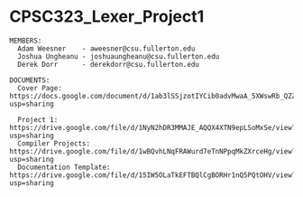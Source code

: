 # CPSC323_Lexer_Project1
    MEMBERS:
      Adam Weesner    - aweesner@csu.fullerton.edu
      Joshua Ungheanu - joshuaungheanu@csu.fullerton.edu
      Derek Dorr      - derekdorr@csu.fullerton.edu
      
    DOCUMENTS:
      Cover Page: https://docs.google.com/document/d/1ab3lSSjzotIYCib0advMwaA_5XWswRb_QZZ5ITNzfvg/edit?usp=sharing
      
      Project 1: https://drive.google.com/file/d/1NyN2hDR3MMAJE_AQQX4XTN9epLSoMxSe/view?usp=sharing
      Compiler Projects: https://drive.google.com/file/d/1wBQvhLNqFRAWurd7eTnNPpqMkZXrceHg/view?usp=sharing
      Documentation Template: https://drive.google.com/file/d/15IW5OLaTkEFTBQlCgBORHr1nQ5PQtOHV/view?usp=sharing
